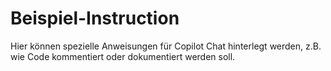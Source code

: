 # Beispiel-Instruction

Hier können spezielle Anweisungen für Copilot Chat hinterlegt werden, z.B. wie Code kommentiert oder dokumentiert werden soll.
